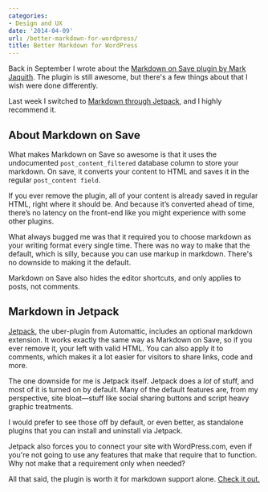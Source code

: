 ```yaml
---
categories:
- Design and UX
date: '2014-04-09'
url: /better-markdown-for-wordpress/
title: Better Markdown for WordPress
---
```


Back in September I wrote about the <a href="https://gomakethings.com/markdown-for-wordpress/">Markdown on Save plugin by Mark Jaquith</a>. The plugin is still awesome, but there's a few things about that I wish were done differently.

Last week I switched to <a href="http://jetpack.me/support/markdown/">Markdown through Jetpack</a>, and I highly recommend it.

<!--more-->

<h2>About Markdown on Save</h2>

What makes Markdown on Save so awesome is that it uses the undocumented <code>post_content_filtered</code> database column to store your markdown. On save, it converts your content to HTML and saves it in the regular <code>post_content field</code>.

If you ever remove the plugin, all of your content is already saved in regular HTML, right where it should be. And because it’s converted ahead of time, there’s no latency on the front-end like you might experience with some other plugins.

What always bugged me was that it required you to choose markdown as your writing format every single time. There was no way to make that the default, which is silly, because you can use markup in markdown. There's no downside to making it the default.

Markdown on Save also hides the editor shortcuts, and only applies to posts, not comments.

<h2>Markdown in Jetpack</h2>

<a href="http://jetpack.me">Jetpack</a>, the uber-plugin from Automattic, includes an optional markdown extension. It works exactly the same way as Markdown on Save, so if you ever remove it, your left with valid HTML. You can also apply it to comments, which makes it a lot easier for visitors to share links, code and more.

The one downside for me is Jetpack itself. Jetpack does a <em>lot</em> of stuff, and most of it is turned on by default. Many of the default features are, from my perspective, site bloat&mdash;stuff like social sharing buttons and script heavy graphic treatments.

I would prefer to see those off by default, or even better, as standalone plugins that you can install and uninstall via Jetpack.

Jetpack also forces you to connect your site with WordPress.com, even if you're not going to use any features that make that require that to function. Why not make that a requirement only when needed?

All that said, the plugin is worth it for markdown support alone. <a href="http://jetpack.me/support/markdown/">Check it out.</a>